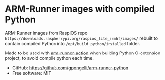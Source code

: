# ARM-Runner images with compiled Python


ARM-Runner images from RaspiOS repo `https://downloads.raspberrypi.org/raspios_lite_armhf/images/` rebuilt to contain 
compiled Python into `/opt/build_python/installed` folder.

Made to be used with [arm-runner-action](https://github.com/pguyot/arm-runner-action) when building Python C-extension project, 
to avoid compile python each time.


* GitHub: <https://github.com/gpongelli/arm-runner-python>
* Free software: MIT


